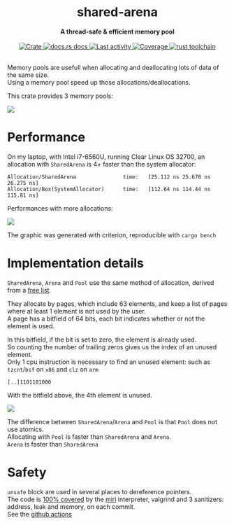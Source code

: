 <h1 align="center">shared-arena</h1>
<div align="center">
  <strong>
    A thread-safe & efficient memory pool
  </strong>
</div>


<br />

<div align="center">
  <!-- crates.io -->
  <a href="https://crates.io/crates/shared_arena">
    <img src="https://img.shields.io/crates/v/shared-arena?style=flat-square"
         alt="Crate" />
  </a>
  <!-- docs.rs docs -->
  <a href="https://docs.rs/shared_arena">
    <img src="https://img.shields.io/badge/docs-latest-blue.svg?style=flat-square"
      alt="docs.rs docs" />
  </a>
  <!-- Activity -->
  <a href="https://github.com/sebastiencs/shared-arena">
    <img src="https://img.shields.io/github/last-commit/sebastiencs/shared-arena?style=flat-square"
         alt="Last activity" />
  </a>
  <!-- Coverage -->
  <a href="https://codecov.io/gh/sebastiencs/shared-arena/tree/master/src">
    <img src="https://img.shields.io/codecov/c/github/sebastiencs/shared-arena?style=flat-square"
         alt="Coverage" />
  </a>
  <!-- Rust toolchain -->
  <a href="https://github.com/sebastiencs/shared-arena">
    <img src="https://img.shields.io/badge/rust-stable-blue?style=flat-square"
         alt="rust toolchain" />
  </a>
</div>

<br />

Memory pools are usefull when allocating and deallocating lots of data of the same size.  
Using a memory pool speed up those allocations/deallocations.  

This crate provides 3 memory pools:

![](https://github.com/sebastiencs/shared-arena/blob/images/table.svg)

# Performance

On my laptop, with Intel i7-6560U, running Clear Linux OS 32700, an allocation with `SharedArena` is 4+ faster than the
system allocator:

```
Allocation/SharedArena               time:   [25.112 ns 25.678 ns 26.275 ns]
Allocation/Box(SystemAllocator)      time:   [112.64 ns 114.44 ns 115.81 ns]
```

Performances with more allocations:

![](https://github.com/sebastiencs/shared-arena/blob/images/bench.svg)

The graphic was generated with criterion, reproducible with `cargo bench`

# Implementation details

`SharedArena`, `Arena` and `Pool` use the same method of allocation, derived from a [free list](https://en.wikipedia.org/wiki/Free_list).  

They allocate by pages, which include 63 elements, and keep a list of pages where at least 1 element is not used by the user.  
A page has a bitfield of 64 bits, each bit indicates whether or not the element is used.  

In this bitfield, if the bit is set to zero, the element is already used.  
So counting the number of trailing zeros gives us the index of an unused element.  
Only 1 cpu instruction is necessary to find an unused element: such as `tzcnt`/`bsf` on `x86` and `clz` on `arm`

```
[..]1101101000
```
With the bitfield above, the 4th element is unused.  

![](https://github.com/sebastiencs/shared-arena/blob/images/shared_arena.svg)

The difference between `SharedArena`/`Arena` and `Pool` is that `Pool` does not use atomics.  
Allocating with `Pool` is faster than `SharedArena` and `Arena`.  
`Arena` is faster than `SharedArena`


# Safety

`unsafe` block are used in several places to dereference pointers.  
The code is [100% covered](https://codecov.io/gh/sebastiencs/shared-arena/tree/master/src) by the [miri](https://github.com/rust-lang/miri) interpreter, valgrind and 3 sanitizers: address, leak and memory, on each commit.  
See the [github actions](https://github.com/sebastiencs/shared-arena/actions)
